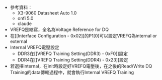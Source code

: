 - 參考資料：
	- X3-9060 Datasheet Auto 1.0
	- onfi 5.0
	- claude
- VREFQ是縮寫，全名為Voltage Reference for DQ
- 在[[Interface Configuration - 0x02]]的P1[0]可以設定VREFQ為internal or external
- Internal VREFQ電壓設定
	- DDR3在[[VREFQ Training Setting(DDR3) - 0xF0]]設定
	- DDR4在[[VREFQ Training Setting(DDR4) - 0x23]]設定
- 若選擇internal，在init時設定好VREFQ電壓後，在之後的Read/Write DQ Training的data傳輸過程中，就會執行Internal VREFQ Training